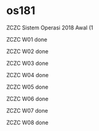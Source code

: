 # os181
ZCZC Sistem Operasi 2018 Awal (1

ZCZC W01 done

ZCZC W02 done

ZCZC W03 done

ZCZC W04 done

ZCZC W05 done

ZCZC W06 done

ZCZC W07 done

ZCZC W08 done
